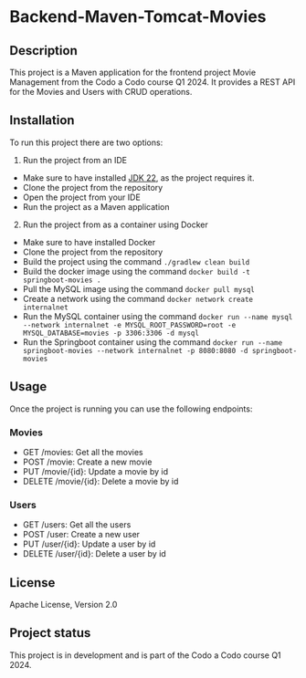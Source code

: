 # Backend-Maven-Tomcat-Movies

## Description
This project is a Maven application for the frontend project Movie Management from the Codo a Codo course Q1 2024. It provides a REST API for the Movies and Users with CRUD operations.

## Installation
To run this project there are two options:
1. Run the project from an IDE
- Make sure to have installed [JDK 22](https://www.oracle.com/ar/java/technologies/downloads/), as the project requires it.
- Clone the project from the repository
- Open the project from your IDE
- Run the project as a Maven application
  
2. Run the project from as a container using Docker
- Make sure to have installed Docker
- Clone the project from the repository
- Build the project using the command `./gradlew clean build`
- Build the docker image using the command `docker build -t springboot-movies .`
- Pull the MySQL image using the command `docker pull mysql`
- Create a network using the command `docker network create internalnet`
- Run the MySQL container using the command `docker run --name mysql --network internalnet -e MYSQL_ROOT_PASSWORD=root -e MYSQL_DATABASE=movies -p 3306:3306 -d mysql`
- Run the Springboot container using the command `docker run --name springboot-movies --network internalnet -p 8080:8080 -d springboot-movies`

## Usage
Once the project is running you can use the following endpoints:

### Movies
- GET /movies: Get all the movies
- POST /movie: Create a new movie
- PUT /movie/{id}: Update a movie by id
- DELETE /movie/{id}: Delete a movie by id

### Users
- GET /users: Get all the users
- POST /user: Create a new user
- PUT /user/{id}: Update a user by id
- DELETE /user/{id}: Delete a user by id

## License
Apache License, Version 2.0

## Project status
This project is in development and is part of the Codo a Codo course Q1 2024.

